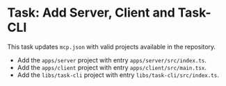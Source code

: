 # Task: Add Server, Client and Task-CLI

This task updates `mcp.json` with valid projects available in the repository.

- Add the `apps/server` project with entry `apps/server/src/index.ts`.
- Add the `apps/client` project with entry `apps/client/src/main.tsx`.
- Add the `libs/task-cli` project with entry `libs/task-cli/src/index.ts`.

